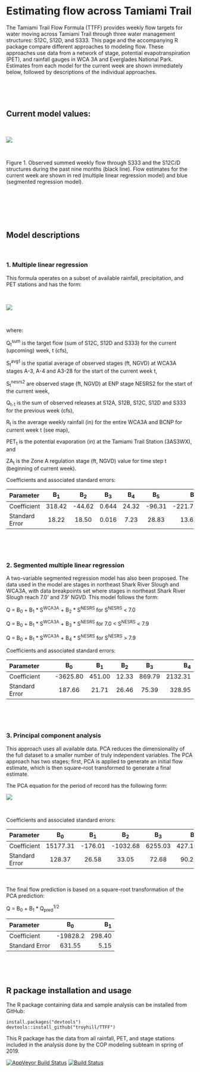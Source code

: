 
# Estimating flow across Tamiami Trail

The Tamiami Trail Flow Formula (TTFF) provides weekly flow targets for water moving across Tamiami Trail through three water management structures: S12C, S12D, and S333. This page and the accompanying R package compare different approaches to modeling flow. These approaches use data from a network of stage, potential evapotranspiration (PET), and rainfall gauges in WCA 3A and Everglades National Park. Estimates from each model for the current week are shown immediately below, followed by descriptions of the individual approaches.

&nbsp;

&nbsp;

## Current model values:


&nbsp;

<!---

[comment]: <>(

![](https://github.com/troyhill/TTFF/blob/master/inst/figures/TTFFestimates.png "TTFF estimates")
)

-->

<img src="{{site.url}}/inst/figures/TTFFestimates.png" style="display: block; margin: auto;" />

&nbsp;

Figure 1. Observed summed weekly flow through S333 and the S12C/D structures during the past nine months (black line). Flow estimates for the current week are shown in red (multiple linear regression model) and blue (segmented regression model). 

&nbsp;

&nbsp;

&nbsp;

## Model descriptions

&nbsp;

### 1. Multiple linear regression

This formula operates on a subset of available rainfall, precipitation, and PET stations and has the form: 

<!---

[comment]: <>(formula generated from http://www.sciweavers.org/free-online-latex-equation-editor using input "Q_{t}^{sum}  =  \beta_{1}    \ast  S_{t}^{avg1}  +  \beta_{2}    \ast    S_{t}^{nesrs2} + \beta_{3}   \ast Q_{t-1}^{sum}  + \beta_{4}   \ast R_{t}^{avg}  + \beta_{5}   \ast PET_{t} + \beta_{6}   \ast ZA_{t}")

![equation](http://www.sciweavers.org/tex2img.php?eq=Q_%7Bt%7D%5E%7Bsum%7D%20%3D%20%5Cbeta_%7B1%7D%20%5Cast%20S_%7Bt%7D%5E%7Bavg1%7D%20%2B%20%5Cbeta_%7B2%7D%20%5Cast%20S_%7Bt%7D%5E%7Bnesrs2%7D%20%2B%20%5Cbeta_%7B3%7D%20%5Cast%20Q_%7Bt-1%7D%5E%7Bsum%7D%20%2B%20%5Cbeta_%7B4%7D%20%5Cast%20R_%7Bt%7D%5E%7Bavg%7D%20%2B%20%5Cbeta_%7B5%7D%20%5Cast%20PET_%7Bt%7D%20%2B%20%5Cbeta_%7B6%7D%20%5Cast%20ZA_%7Bt%7D&bc=White&fc=Black&im=jpg&fs=12&ff=arev&edit=0)


-->


&nbsp;
         
<!---

[comment]: <>(

![](https://github.com/troyhill/TTFF/blob/master/inst/figures/eq1.png "multiple regression formula")
)

-->


<img src="{{site.url}}/inst/figures/eq1.png" style="display: block; margin: auto;" />


&nbsp;

where:

Q<sub>t</sub><sup>sum</sup> is the target flow (sum of  S12C, S12D and S333) for the current (upcoming) week, t (cfs),

S<sub>t</sub><sup>avg1</sup> is the spatial average of observed stages (ft, NGVD) at WCA3A stages A-3, A-4 and A3-28 for the start of the current week t,

S<sub>t</sub><sup>nesrs2</sup> are observed stage (ft, NGVD) at ENP stage NESRS2 for the start of the current week,

Q<sub>t-1</sub> is the sum of observed releases at S12A, S12B, S12C, S12D and S333 for the previous week (cfs),

R<sub>t</sub> is the average weekly rainfall (in) for the entire WCA3A and BCNP for current week t (see map),

PET<sub>t</sub>  is the potential evaporation (in) at the Tamiami Trail Station (3AS3WX), and

ZA<sub>t</sub> is the Zone A regulation stage (ft, NGVD) value for time step t (beginning of current week).

Coefficients and associated standard errors:

| Parameter	    | B<sub>1</sub>	   | B<sub>2</sub>	   | B<sub>3</sub>	 | B<sub>4</sub> | B<sub>5</sub>      | B<sub>6</sub>  |
| :---        | :----:     | :----: |  :----: |  :----: |  :----: |  ---: | 
| Coefficient	    | 318.42  | -44.62  | 0.644 | 24.32 | -96.31  | -221.79 |
| Standard Error  | 18.22	  | 18.50	 | 0.016 | 7.23 | 28.83  | 13.67 |


&nbsp;

&nbsp;


### 2. Segmented multiple linear regression

A two-variable segmented regression model has also been proposed. The data used in the model are stages in northeast Shark River Slough and WCA3A, with data breakpoints set where stages in northeast Shark River Slough reach 7.0' and 7.9' NGVD. This model follows the form: 

Q = B<sub>0</sub> + B<sub>1</sub> * S<sup>WCA3A</sup> + B<sub>2</sub> * S<sup>NESRS</sup> for S<sup>NESRS</sup> < 7.0

Q = B<sub>0</sub> + B<sub>1</sub> * S<sup>WCA3A</sup> + B<sub>3</sub> * S<sup>NESRS</sup> for 7.0 < S<sup>NESRS</sup> < 7.9 

Q = B<sub>0</sub> + B<sub>1</sub> * S<sup>WCA3A</sup> + B<sub>4</sub> * S<sup>NESRS</sup> for S<sup>NESRS</sup> > 7.9

Coefficients and associated standard errors:

| Parameter	     | B<sub>0</sub>	  | B<sub>1</sub>	   | B<sub>2</sub>	   | B<sub>3</sub>	 | B<sub>4</sub>  | 
| :---           | :----:  | :----: |  :----: |  :----: | ---: | 
| Coefficient	   | -3625.80   |  451.00 | 12.33  | 869.79 | 2132.31 |
| Standard Error | 187.66   | 21.71  | 26.46	 | 75.39  | 328.95 |


&nbsp;

&nbsp;

### 3. Principal component analysis 

This approach uses all available data. PCA reduces the dimensionality of the full dataset to a smaller number of truly independent variables. The PCA approach has two stages; first, PCA is applied to generate an initial flow estimate, which is then square-root transformed to generate a final estimate.

The PCA equation for the period of record has the following form:

<!---

[comment]: <> (formula generated from http://www.sciweavers.org/free-online-latex-equation-editor using input  " Q_{pred}  =  \beta_{0} +  \beta_{1}    \ast    PC1 + \beta_{2}   \ast PC2  + \beta_{3}   \ast PC3  + \beta_{4}   \ast PC4 ")


![equation](http://www.sciweavers.org/tex2img.php?eq=Q_%7Bpred%7D%20%20%3D%20%20%5Cbeta_%7B0%7D%20%2B%20%20%5Cbeta_%7B1%7D%20%20%20%20%5Cast%20%20%20%20PC1%20%2B%20%5Cbeta_%7B2%7D%20%20%20%5Cast%20PC2%20%20%2B%20%5Cbeta_%7B3%7D%20%20%20%5Cast%20PC3%20%20%2B%20%5Cbeta_%7B4%7D%20%20%20%5Cast%20PC4%20&bc=White&fc=Black&im=jpg&fs=12&ff=arev&edit=0)


![](https://github.com/troyhill/TTFF/blob/master/inst/figures/eqPCA.png "PCA formula")

-->


<img src="{{site.url}}/inst/figures/eqPCA.png" style="display: block; margin: auto;" />



&nbsp;


Coefficients and associated standard errors:

| Parameter	     | B<sub>0</sub>	  | B<sub>1</sub>	   | B<sub>2</sub>	   | B<sub>3</sub>	 | B<sub>4</sub> |  
| :---           | :----:  | :----: |  :----: |  :----: | ---: | 
| Coefficient	   | 15177.31   | -176.01  | -1032.68 | 6255.03 | 427.15 |
| Standard Error | 128.37 | 26.58 | 33.05	 | 72.68 | 90.22 |


&nbsp;

The final flow prediction is based on a square-root transformation of the PCA prediction:

Q = B<sub>0</sub> + B<sub>1</sub> * Q<sub>pred</sub><sup>1/2</sup>

| Parameter	     | B<sub>0</sub>	  | B<sub>1</sub>	   | 
| :---           | :----:  | ---: | 
| Coefficient	   | -19828.2 | 298.40 |
| Standard Error | 631.55 | 5.15 |

&nbsp;

&nbsp;


## R package installation and usage

The R package containing data and sample analysis can be installed from GitHub:


```
install.packages("devtools")
devtools::install_github("troyhill/TTFF")
```

This R package has the data from all rainfall, PET, and stage stations included in the analysis done by the COP modeling subteam in spring of 2019. 

[![AppVeyor Build Status](https://ci.appveyor.com/api/projects/status/github/troyhill/TTFF?branch=master&svg=true)](https://ci.appveyor.com/project/troyhill/TTFF) [![Build Status](https://travis-ci.org/troyhill/TTFF.svg?branch=master)](https://travis-ci.org/troyhill/TTFF) 

